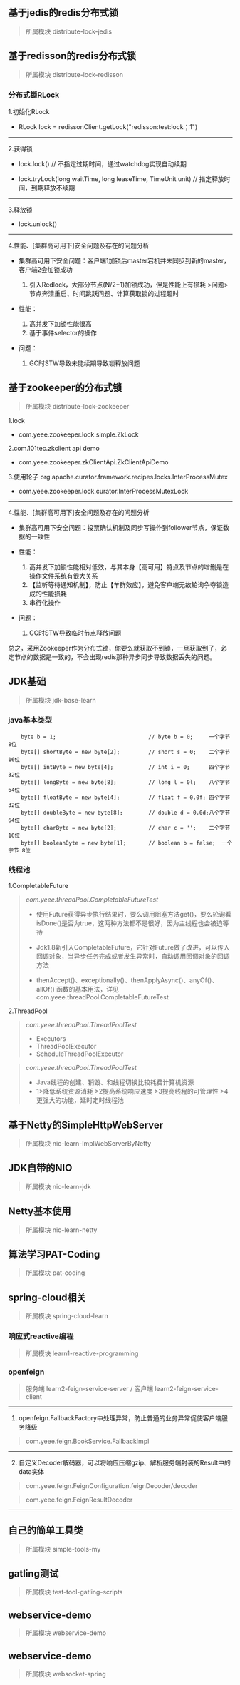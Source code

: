 ## 基于jedis的redis分布式锁

> 所属模块 distribute-lock-jedis

## 基于redisson的redis分布式锁

> 所属模块 distribute-lock-redisson

### 分布式锁RLock

1.初始化RLock

+ RLock lock = redissonClient.getLock("redisson:test:lock；1")

___

2.获得锁

+ lock.lock() // 不指定过期时间，通过watchdog实现自动续期
 
+ lock.tryLock(long waitTime, long leaseTime, TimeUnit unit) // 指定释放时间，到期释放不续期

___

3.释放锁

+ lock.unlock()
___

4.性能、[集群高可用下]安全问题及存在的问题分析

+ 集群高可用下安全问题：客户端1加锁后master宕机并未同步到新的master，客户端2会加锁成功
    1. 引入Redlock，大部分节点(N/2+1)加锁成功，但是性能上有损耗 >问题> 节点奔溃重启、时间跳跃问题、计算获取锁的过程超时

+ 性能：

  1. 高并发下加锁性能很高
  2. 基于事件selector的操作

+ 问题：
  1. GC时STW导致未能续期导致锁释放问题

## 基于zookeeper的分布式锁

> 所属模块 distribute-lock-zookeeper

1.lock

+ com.yeee.zookeeper.lock.simple.ZkLock

2.com.101tec.zkclient api demo

+ com.yeee.zookeeper.zkClientApi.ZkClientApiDemo

3.使用轮子 org.apache.curator.framework.recipes.locks.InterProcessMutex

+ com.yeee.zookeeper.lock.curator.InterProcessMutexLock

---

4.性能、[集群高可用下]安全问题及存在的问题分析

+ 集群高可用下安全问题：投票确认机制及同步写操作到follower节点，保证数据的一致性

+ 性能：
  
  1. 高并发下加锁性能相对低效，与其本身【高可用】特点及节点的增删是在操作文件系统有很大关系
  2. 【监听等待通知机制】，防止【羊群效应】，避免客户端无故轮询争夺锁造成的性能损耗
  3. 串行化操作
    
+ 问题：
    1. GC时STW导致临时节点释放问题

总之，采用Zookeeper作为分布式锁，你要么就获取不到锁，一旦获取到了，必定节点的数据是一致的，不会出现redis那种异步同步导致数据丢失的问题。

## JDK基础

> 所属模块 jdk-base-learn

### java基本类型

```
    byte b = 1;                             // byte b = 0;     一个字节 8位
    byte[] shortByte = new byte[2];         // short s = 0;    二个字节 16位
    byte[] intByte = new byte[4];           // int i = 0;      四个字节 32位
    byte[] longByte = new byte[8];          // long l = 0l;    八个字节 64位
    byte[] floatByte = new byte[4];         // float f = 0.0f; 四个字节 32位
    byte[] doubleByte = new byte[8];        // double d = 0.0d;八个字节 64位
    byte[] charByte = new byte[2];          // char c = '';    二个字节 16位
    byte[] booleanByte = new byte[1];       // boolean b = false;  一个字节 8位
```

### 线程池

1.CompletableFuture

> _com.yeee.threadPool.CompletableFutureTest_
> + 使用Future获得异步执行结果时，要么调用阻塞方法get()，要么轮询看isDone()是否为true，这两种方法都不是很好，因为主线程也会被迫等待
> 
> + Jdk1.8新引入CompletableFuture，它针对Future做了改进，可以传入回调对象，当异步任务完成或者发生异常时，自动调用回调对象的回调方法
> 
> + thenAccept()、exceptionally()、thenApplyAsync()、anyOf()、allOf() 函数的基本用法，详见com.yeee.threadPool.CompletableFutureTest

2.ThreadPool 

> _com.yeee.threadPool.ThreadPoolTest_
> + Executors
> + ThreadPoolExecutor
> + ScheduleThreadPoolExecutor

> _com.yeee.threadPool.ThreadPoolTest_
> + Java线程的创建、销毁、和线程切换比较耗费计算机资源
> + 1>降低系统资源消耗 >2提高系统响应速度 >3提高线程的可管理性 >4更强大的功能，延时定时线程池

## 基于Netty的SimpleHttpWebServer

> 所属模块 nio-learn-ImplWebServerByNetty

## JDK自带的NIO

> 所属模块 nio-learn-jdk

## Netty基本使用

> 所属模块 nio-learn-netty

## 算法学习PAT-Coding

> 所属模块 pat-coding

## spring-cloud相关

> 所属模块 spring-cloud-learn

### 响应式reactive编程

> 所属模块 learn1-reactive-programming

### openfeign

> 服务端 learn2-feign-service-server / 客户端 learn2-feign-service-client

___

1. openfeign.FallbackFactory中处理异常，防止普通的业务异常促使客户端服务降级

> com.yeee.feign.BookService.FallbackImpl

___

2. 自定义Decoder解码器，可以将响应压缩gzip、解析服务端封装的Result中的data实体

> com.yeee.feign.FeignConfiguration.feignDecoder/decoder

> com.yeee.feign.FeignResultDecoder

___

## 自己的简单工具类

> 所属模块 simple-tools-my

## gatling测试

> 所属模块 test-tool-gatling-scripts

## webservice-demo

> 所属模块 webservice-demo

## webservice-demo

> 所属模块 websocket-spring